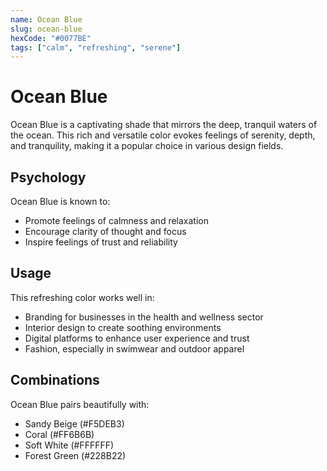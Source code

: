 ```yaml
---
name: Ocean Blue
slug: ocean-blue
hexCode: "#0077BE"
tags: ["calm", "refreshing", "serene"]
---
```


# Ocean Blue

Ocean Blue is a captivating shade that mirrors the deep, tranquil waters of the ocean. This rich and versatile color evokes feelings of serenity, depth, and tranquility, making it a popular choice in various design fields.

## Psychology

Ocean Blue is known to:
- Promote feelings of calmness and relaxation
- Encourage clarity of thought and focus
- Inspire feelings of trust and reliability

## Usage

This refreshing color works well in:
- Branding for businesses in the health and wellness sector
- Interior design to create soothing environments
- Digital platforms to enhance user experience and trust
- Fashion, especially in swimwear and outdoor apparel

## Combinations

Ocean Blue pairs beautifully with:
- Sandy Beige (#F5DEB3)
- Coral (#FF6B6B)
- Soft White (#FFFFFF)
- Forest Green (#228B22)